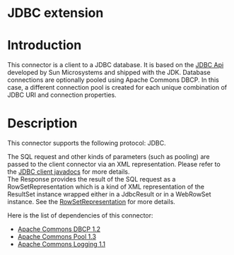 JDBC extension
==============

Introduction
============

This connector is a client to a JDBC database. It is based on the [JDBC
Api](http://java.sun.com/products/jdbc/)
developed by Sun Microsystems and shipped with the JDK. Database
connections are optionally pooled using Apache Commons DBCP. In this
case, a different connection pool is created for each unique combination
of JDBC URI and connection properties.

Description
===========

This connector supports the following protocol: JDBC.

The SQL request and other kinds of parameters (such as pooling) are
passed to the client connector via an XML representation. Please refer
to the [JDBC client
javadocs](http://www.restlet.org/documentation/1.1/ext/com/noelios/restlet/ext/jdbc/JdbcClientHelper.html)
for more details. \
 The Response provides the result of the SQL request as a
RowSetRepresentation which is a kind of XML representation of the
ResultSet instance wrapped either in a JdbcResult or in a WebRowSet
instance. See the
[RowSetRepresentation](http://www.restlet.org/documentation/1.1/ext/com/noelios/restlet/ext/jdbc/RowSetRepresentation.html)
for more details.

Here is the list of dependencies of this connector:

-   [Apache Commons DBCP
    1.2](http://jakarta.apache.org/commons/dbcp/)
-   [Apache Commons Pool
    1.3](http://jakarta.apache.org/commons/pool/)
-   [Apache Commons Logging
    1.1](http://jakarta.apache.org/commons/logging/)

